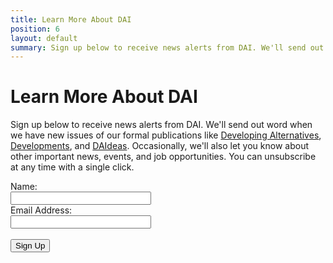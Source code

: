 ```yaml
---
title: Learn More About DAI
position: 6
layout: default
summary: Sign up below to receive news alerts from DAI. We'll send out word when we have new issues of our formal publications like Developing Alternatives, Developments, and DAIdeas. Occasionally, we'll also let you know about other important news, events, and job opportunities. You can unsubscribe at any time with a single click.
---
```


# Learn More About DAI

Sign up below to receive news alerts from DAI. We'll send out word when we have new issues of our formal publications like [Developing Alternatives](http://dai-global-developments.com/developing-alternatives/?utm_source=daidotcom), [Developments](http://dai-global-developments.com/developments/?utm_source=daidotcom), and [DAIdeas](http://dai-global-developments.com/daideas/?utm_source=daidotcom). Occasionally, we'll also let you know about other important news, events, and job opportunities. You can unsubscribe at any time with a single click.

<form class="campaign-monitor" action="http://dai.createsend.com/t/r/s/sikkud/" id="subForm" method="post">
		<div>
			<label for="name">Name:</label><br />
			<input id="name" name="cm-name" size="25" type="text" /></div>
		<div>
			<label for="sikkud-sikkud">Email Address:</label><br />
			<input id="sikkud-sikkud" name="cm-sikkud-sikkud" size="25" type="text" /></div>
		<div>
			&nbsp;</div>
		<div>
			<input class="button" type="submit" value="Sign Up" /></div>
	</form>
